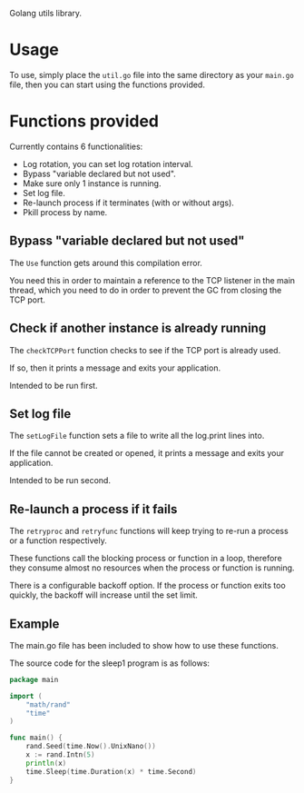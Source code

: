 Golang utils library.

# Usage

To use, simply place the `util.go` file into the same directory as your `main.go` file, then you can start using the functions provided.

# Functions provided

Currently contains 6 functionalities:

* Log rotation, you can set log rotation interval.
* Bypass "variable declared but not used".
* Make sure only 1 instance is running.
* Set log file.
* Re-launch process if it terminates (with or without args).
* Pkill process by name.

## Bypass "variable declared but not used"

The `Use` function gets around this compilation error.

You need this in order to maintain a reference to the TCP listener in the main thread, which you need to do in order to prevent the GC from closing the TCP port. 

## Check if another instance is already running

The `checkTCPPort` function checks to see if the TCP port is already used. 

If so, then it prints a message and exits your application.

Intended to be run first.

## Set log file

The `setLogFile` function sets a file to write all the log.print lines into.

If the file cannot be created or opened, it prints a message and exits your application.

Intended to be run second.

## Re-launch a process if it fails

The `retryproc` and `retryfunc` functions will keep trying to re-run a process or a function respectively.

These functions call the blocking process or function in a loop, therefore they consume almost no resources when the process or function is running.

There is a configurable backoff option. If the process or function exits too quickly, the backoff will increase until the set limit.

## Example

The main.go file has been included to show how to use these functions.

The source code for the sleep1 program is as follows:

```go
package main

import (
	"math/rand"
	"time"
)

func main() {
	rand.Seed(time.Now().UnixNano())
	x := rand.Intn(5)
	println(x)
	time.Sleep(time.Duration(x) * time.Second)
}
```
